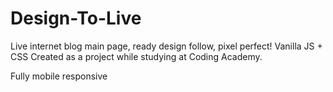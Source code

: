 # Design-To-Live
Live internet blog main page, ready design follow, pixel perfect!
Vanilla JS + CSS
Created as a project while studying at Coding Academy.

Fully mobile responsive

